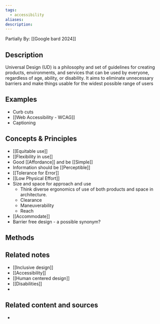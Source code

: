 ```yaml
---
tags:
  - accessibility
aliases: 
description:
---
```

Partially By: [[Google bard 2024]]
## Description
Universal Design (UD) is a philosophy and set of guidelines for creating products, environments, and services that can be used by everyone, regardless of age, ability, or disability. It aims to eliminate unnecessary barriers and make things usable for the widest possible range of users

## Examples 
- Curb cuts
- [[Web Accessibility - WCAG]]
- Captioning

## Concepts & Principles
- [[Equitable use]]
- [[Flexibility in use]]
- Good [[Affordance]] and be [[Simple]]
- Information should be [[Perceptible]]
- [[Tolerance for Error]]
- [[Low Physical Effort]]
- Size and space for approach and use 
	- Think diverse ergonomics of use of both products and space in architecture.
	- Clearance 
	- Maneuverability
	- Reach
- [[Accommodate]]
- Barrier free design - a possible synonym?

## Methods 


## Related notes 
- [[Inclusive design]]
- [[Accessibility]]
- [[Human centered design]]
- [[Disabilities]]
- 

## Related content and sources
- 
